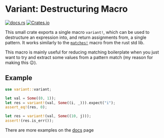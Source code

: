 # Variant: Destructuring Macro

[![docs.rs](https://docs.rs/extract-variant/badge.svg)](https://docs.rs/extract-variant)
[![Crates.io](https://img.shields.io/crates/v/extract-variant.svg)](https://crates.io/crates/extract-variant)

This small crate exports a single macro `variant!`, which can be used to destructure an expression into, and return assignments from, a single pattern. It works similarly to the [`matches!`][matches] macro from the rust std lib.

This macro is mainly useful for reducing matching boilerplate when you just want to try and extract some values from a pattern match (my reason for making this 😉).

## Example

```rust
use variant::variant;

let val = Some((0, 1));
let res = variant!(val, Some((i, _))).expect("i");
assert_eq!(res, 0);

let res = variant!(val, Some((10, j)));
assert!(res.is_err());
```

There are more examples on the [docs][docs] page

[matches]: https://doc.rust-lang.org/std/macro.matches.html
[docs]: https://docs.rs/extract-variant
